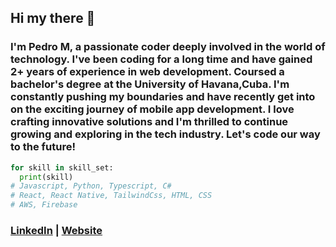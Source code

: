 ## Hi my there 👋
### I'm Pedro M, a passionate coder deeply involved in the world of technology. I've been coding for a long time and have gained 2+ years of experience in web development. Coursed a bachelor's degree at the University of Havana,Cuba. I'm constantly pushing my boundaries and have recently get into on the exciting journey of mobile app development. I love crafting innovative solutions and I'm thrilled to continue growing and exploring in the tech industry. Let's code our way to the future!

<!--
**pedroamuniz/pedroamuniz** is a ✨ _special_ ✨ repository because its `README.md` (this file) appears on your GitHub profile.

Here are some ideas to get you started:
- 🔭 I’m currently working as software
- 🌱 I’m currently learning ...
- 👯 I’m looking to collaborate on ...
- 🤔 I’m looking for help with ...
- 💬 Ask me about ...
- 📫 How to reach me: ...
- 😄 Pronouns: ...
- ⚡ Fun fact: ...
-->

```python
for skill in skill_set:
  print(skill)
# Javascript, Python, Typescript, C#
# React, React Native, TailwindCss, HTML, CSS
# AWS, Firebase
```

### [LinkedIn](https://www.linkedin.com/in/pedromm-dev/) | [Website](https://pedroamuniz.com)



